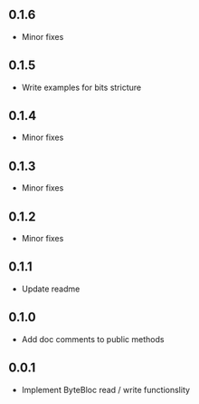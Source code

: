 ## 0.1.6
* Minor fixes

## 0.1.5
* Write examples for bits stricture

## 0.1.4
* Minor fixes

## 0.1.3
* Minor fixes

## 0.1.2
* Minor fixes

## 0.1.1
* Update readme

## 0.1.0
* Add doc comments to public methods

## 0.0.1
* Implement ByteBloc read / write functionslity
